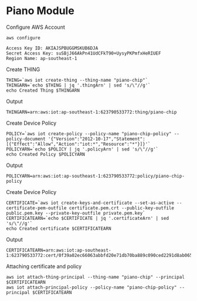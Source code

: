 # Piano Module

Configure AWS Account

    aws configure

    Access Key ID: AKIAJSPBUGGMSKUB6DJA
    Secret Access Key: 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
    Region Name: ap-southeast-1

Create THING

    THING=`aws iot create-thing --thing-name "piano-chip"`
    THINGARN=`echo $THING | jq '.thingArn' | sed 's/\"//g'`
    echo Created Thing $THINGARN

Output

    THINGARN=arn:aws:iot:ap-southeast-1:623790533772:thing/piano-chip


Create Device Policy    

    POLICY=`aws iot create-policy --policy-name "piano-chip-policy" --policy-document '{"Version":"2012-10-17","Statement":[{"Effect":"Allow","Action":"iot:*","Resource":"*"}]}'`
    POLICYARN=`echo $POLICY | jq '.policyArn' | sed 's/\"//g'`
    echo Created Policy $POLICYARN

Output

    POLICYARN=arn:aws:iot:ap-southeast-1:623790533772:policy/piano-chip-policy

Create Device Policy

    CERTIFICATE=`aws iot create-keys-and-certificate --set-as-active --certificate-pem-outfile certificate.pem.crt --public-key-outfile public.pem.key --private-key-outfile private.pem.key`
    CERTIFICATEARN=`echo $CERTIFICATE | jq '.certificateArn' | sed 's/\"//g'`
    echo Created certificate $CERTIFICATEARN

Output

    CERTIFICATEARN=arn:aws:iot:ap-southeast-1:623790533772:cert/0f39a02ec66063abbfd20e71db70ba889c090ced2291d8ab065a69f5f7d66a62

Attaching certificate and policy    

    aws iot attach-thing-principal --thing-name "piano-chip" --principal $CERTIFICATEARN
    aws iot attach-principal-policy --policy-name "piano-chip-policy" --principal $CERTIFICATEARN
